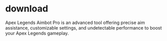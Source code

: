 # download
Apex Legends Aimbot Pro is an advanced tool offering precise aim assistance, customizable settings, and undetectable performance to boost your Apex Legends gameplay.
